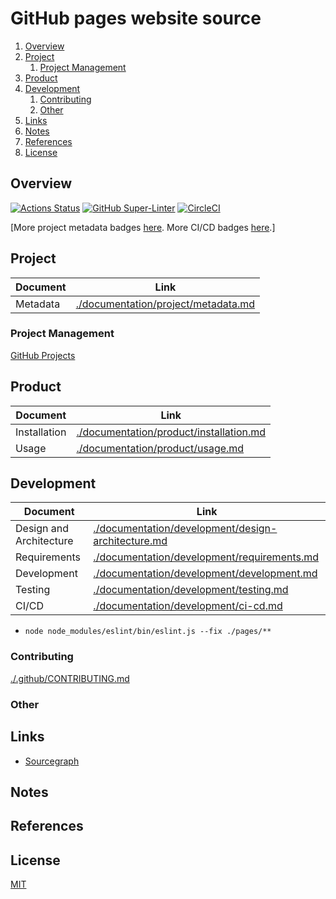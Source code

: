 # GitHub pages website source

1. [Overview](#overview)
2. [Project](#project)
   1. [Project Management](#project-management)
3. [Product](#product)
4. [Development](#development)
   1. [Contributing](#contributing)
   2. [Other](#other)
5. [Links](#links)
6. [Notes](#notes)
7. [References](#references)
8. [License](#license)

## Overview

[![Actions Status](https://github.com/manastalukdar/manastalukdar.github.io/workflows/build-deploy/badge.svg)](https://github.com/manastalukdar/manastalukdar.github.io/actions)
[![GitHub Super-Linter](https://github.com/manastalukdar/manastalukdar.github.io/workflows/Lint%20Code%20Base/badge.svg)](https://github.com/manastalukdar/manastalukdar.github.io/actions)
[![CircleCI](https://circleci.com/gh/manastalukdar/manastalukdar.github.io/tree/source.svg?style=svg)](https://circleci.com/gh/manastalukdar/manastalukdar.github.io/tree/source)

[More project metadata badges [here](./documentation/project/metadata.md). More CI/CD badges [here](./documentation/development/ci-cd.md#current-status).]

## Project

| Document | Link                                                                       |
| -------- | -------------------------------------------------------------------------- |
| Metadata | [./documentation/project/metadata.md](./documentation/project/metadata.md) |

### Project Management

[GitHub Projects](https://github.com/manastalukdar/manastalukdar.github.io/projects)

## Product

| Document     | Link                                                                               |
| ------------ | ---------------------------------------------------------------------------------- |
| Installation | [./documentation/product/installation.md](./documentation/product/installation.md) |
| Usage        | [./documentation/product/usage.md](./documentation/product/usage.md)               |

## Development

| Document                | Link                                                                                                     |
| ----------------------- | -------------------------------------------------------------------------------------------------------- |
| Design and Architecture | [./documentation/development/design-architecture.md](./documentation/development/design-architecture.md) |
| Requirements            | [./documentation/development/requirements.md](./documentation/development/requirements.md)               |
| Development             | [./documentation/development/development.md](./documentation/development/development.md)                 |
| Testing                 | [./documentation/development/testing.md](./documentation/development/testing.md)                         |
| CI/CD                   | [./documentation/development/ci-cd.md](./documentation/development/ci-cd.md)                             |

- `node node_modules/eslint/bin/eslint.js --fix ./pages/**`

### Contributing

[./.github/CONTRIBUTING.md](./.github/CONTRIBUTING.md)

### Other

## Links

- [Sourcegraph](https://sourcegraph.com/github.com/manastalukdar/manastalukdar.github.io/)

## Notes

## References

## License

[MIT](https://github.com/manastalukdar/manastalukdar.github.io/blob/source/LICENSE)
